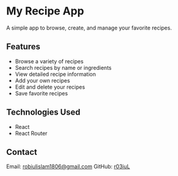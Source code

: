 # My Recipe App

A simple app to browse, create, and manage your favorite recipes.

## Features

- Browse a variety of recipes
- Search recipes by name or ingredients
- View detailed recipe information
- Add your own recipes
- Edit and delete your recipes
- Save favorite recipes



## Technologies Used

- React
- React Router


## Contact

Email: robiulislam1806@gmail.com
GitHub: [r03iuL](https://github.com/r03iul)
